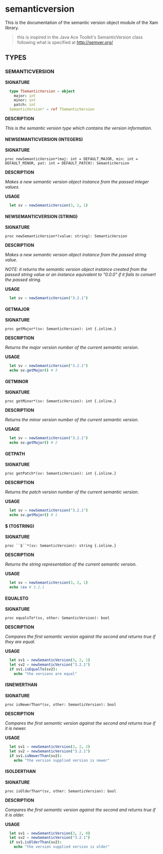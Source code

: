 # semanticversion

This is the documentation of the semantic version object module of the Xam library.

> this is inspired in the Java Ace Toolkit's SemanticVersion class following what is specified at http://semver.org/

## TYPES

### SEMANTICVERSION

**SIGNATURE**

```nim
  type TSemanticVersion = object
    major: int
    minor: int
    patch: int
  SemanticVersion* = ref TSemanticVersion
```

**DESCRIPTION**

*This is the semantic version type which contains the version information.*

#### NEWSEMANTICVERSION (INTEGERS)

**SIGNATURE**

`proc newSemanticVersion*(maj: int = DEFAULT_MAJOR, min: int = DEFAULT_MINOR, pat: int = DEFAULT_PATCH): SemanticVersion`

**DESCRIPTION**

*Makes a new semantic version object instance from the passed integer values.*

**USAGE**

```nim
  let sv = newSemanticVersion(3, 2, 1)
```

#### NEWSEMANTICVERSION (STRING)

**SIGNATURE**

`proc newSemanticVersion*(value: string): SemanticVersion`

**DESCRIPTION**

*Makes a new semantic version object instance from the passed string value.*

*NOTE: it returns the semantic version object instance created from the passed string value or an instance equivalent to "0.0.0" if it fails to convert the passed string.*

**USAGE**

```nim
  let sv = newSemanticVersion("3.2.1")
```

#### GETMAJOR

**SIGNATURE**

`proc getMajor*(sv: SemanticVersion): int {.inline.}`

**DESCRIPTION**

*Returns the major version number of the current semantic version.*

**USAGE**

```nim
  let sv = newSemanticVersion("3.2.1")
  echo sv.getMajor() # 3
```

#### GETMINOR

**SIGNATURE**

`proc getMinor*(sv: SemanticVersion): int {.inline.}`

**DESCRIPTION**

*Returns the minor version number of the current semantic version.*

**USAGE**

```nim
  let sv = newSemanticVersion("3.2.1")
  echo sv.getMajor() # 2
```

#### GETPATH

**SIGNATURE**

`proc getPatch*(sv: SemanticVersion): int {.inline.}`

**DESCRIPTION**

*Returns the patch version number of the current semantic version.*

**USAGE**

```nim
  let sv = newSemanticVersion("3.2.1")
  echo sv.getMajor() # 1
```

#### $ (TOSTRING)

**SIGNATURE**

`proc ``$``*(sv: SemanticVersion): string {.inline.}`

**DESCRIPTION**

*Returns the string representation of the current semantic version.*

**USAGE**

```nim
  let sv = newSemanticVersion(3, 2, 1)
  echo $sv # 3.2.1
```

#### EQUALSTO

**SIGNATURE**

`proc equalsTo*(sv, other: SemanticVersion): bool`

**DESCRIPTION**

*Compares the first semantic version against the second and returns true if they are equal.*

**USAGE**

```nim
  let sv1 = newSemanticVersion(3, 2, 1)
  let sv2 = newSemanticVersion("3.2.1")
  if sv1.isEqualTo(sv2):
    echo "the versions are equal"
```

#### ISNEWERTHAN

**SIGNATURE**

`proc isNewerThan*(sv, other: SemanticVersion): bool`

**DESCRIPTION**

*Compares the first semantic version against the second and returns true if it is newer.*

**USAGE**

```nim
  let sv1 = newSemanticVersion(3, 2, 2)
  let sv2 = newSemanticVersion("3.2.1")
  if sv1.isNewerThan(sv2):
    echo "the version supplied version is newer"
```

#### ISOLDERTHAN

**SIGNATURE**

`proc isOlderThan*(sv, other: SemanticVersion): bool`

**DESCRIPTION**

*Compares the first semantic version against the second and returns true if it is older.*

**USAGE**

```nim
  let sv1 = newSemanticVersion(3, 2, 0)
  let sv2 = newSemanticVersion("3.2.1")
  if sv1.isOlderThan(sv2):
    echo "the version supplied version is older"
```
